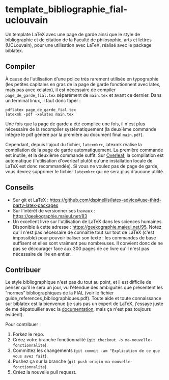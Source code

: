 # template_bibliographie_fial-uclouvain
Un template LaTeX avec une page de garde ainsi que le style de bibliographie et de citation de la Faculté de philosophie, arts et lettres (UCLouvain), pour une utilisation avec LaTeX, réalisé avec le package biblatex.

## Compiler

À cause de l'utilisation d'une police très rarement utilisée en typographie (les petites capitales en gras de la page de garde fonctionnent avec latex, mais pas avec xelatex), il est nécessaire de compiler `page_de_garde_fial.tex` séparément de `main.tex` et avant ce dernier. Dans un terminal linux, il faut donc taper :

    pdflatex page_de_garde_fial.tex
    latexmk -pdf -xelatex main.tex

Une fois que la page de garde a été compilée une fois, il n'est plus nécessaire de la recompiler systématiquement (la deuxième commande intègre le pdf généré par la première au document final `main.pdf`).

Cependant, depuis l'ajout du fichier, `latexmkrc`, latexmk réalise la compilation de la page de garde automatiquement. La première commande est inutile, et la deuxième commande suffit. Sur [Overleaf](https://fr.overleaf.com/login), la compilation est automatique (l'utilisation d'overleaf plutôt qu'une installation locale de LaTeX est donc recommandée). Si vous ne voulez pas de page de garde, vous devrez supprimer le fichier `latexmkrc` qui ne sera plus d'aucune utilité.

## Conseils

* Sur git et LaTeX : https://github.com/dspinellis/latex-advice#use-third-party-latex-packages
* Sur l'intérêt de versionner ses travaux : https://geekographie.maieul.net/83
* Un excellent livre sur l'utilisation de LaTeX dans les sciences humaines. Disponible à cette adresse : https://geekographie.maieul.net/95. Notez qu'il n'est pas nécessaire de connaître tout sur tout de LaTeX (c'est impossible) pour pouvoir baliser son texte : les commandes de base suffisent et elles sont vraiment peu nombreuses. Il convient donc de ne pas se décourager face aux 300 pages de ce livre qu'il n'est pas nécessaire de lire en entier.

## Contribuer

Le style bibliographique n'est pas du tout au point, et il est difficile de penser qu'il le sera un jour, vu l'étendue des ambiguités que présentent les “normes” bibliographiques de la FIAL (voir le fichier guide_references_bibliographiques.pdf). Toute aide et toute connaissance sur biblatex est la bienvenue (je suis pas un expert de LaTeX, j'essaye juste de me dépatouiller avec la [documentation](http://mirrors.ibiblio.org/CTAN/macros/latex/contrib/biblatex/doc/biblatex.pdf), mais ça n'est pas toujours évident).

Pour contribuer :

1. Forkez le repo.
2. Créez votre branche fonctionnalité (`git checkout -b ma-nouvelle-fonctionnalite`).
3. Committez les changements (`git commit -am "Explication de ce que vous avez fait`).
4. Pushez ça sur la branche (`git push origin ma-nouvelle-fonctionnalite`).
5. Créez la nouvelle pull request.
